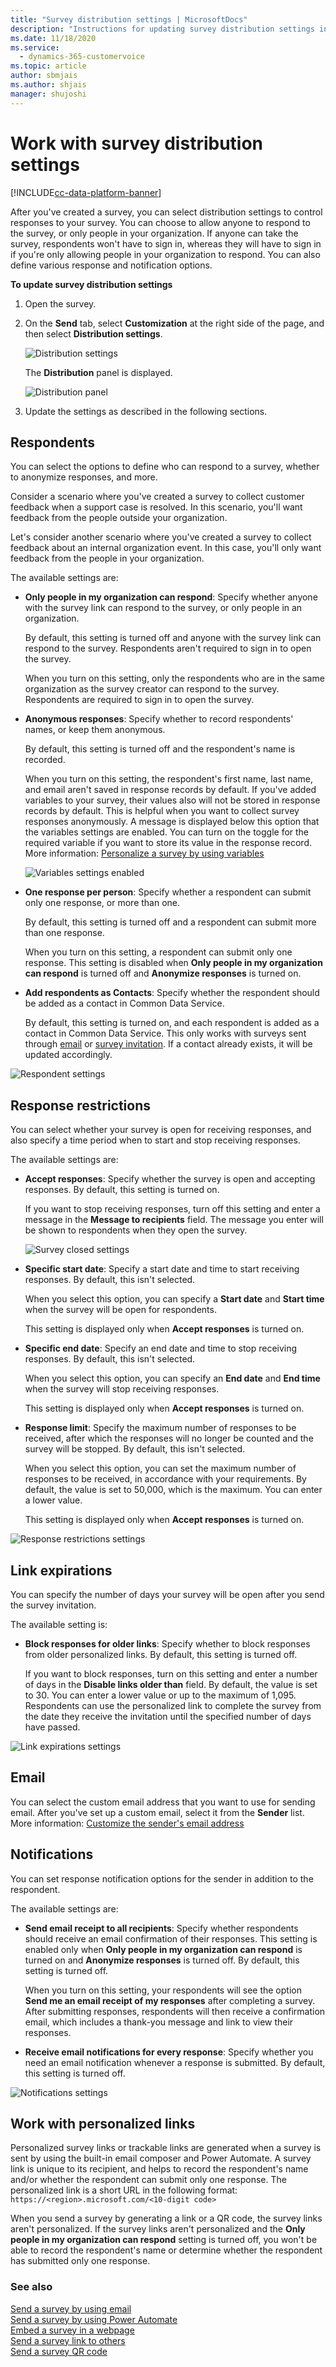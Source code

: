 ```yaml
---
title: "Survey distribution settings | MicrosoftDocs"
description: "Instructions for updating survey distribution settings in Dynamics 365 Customer Voice to control who can respond to your survey and other survey response options"
ms.date: 11/18/2020
ms.service: 
  - dynamics-365-customervoice
ms.topic: article
author: sbmjais
ms.author: shjais
manager: shujoshi
---
```


# Work with survey distribution settings

[!INCLUDE[cc-data-platform-banner](includes/cc-data-platform-banner.md)]

After you've created a survey, you can select distribution settings to control responses to your survey. You can choose to allow anyone to respond to the survey, or only people in your organization. If anyone can take the survey, respondents won't have to sign in, whereas they will have to sign in if you're only allowing people in your organization to respond. You can also define various response and notification options.

**To update survey distribution settings**

1. Open the survey.

2. On the **Send** tab, select **Customization** at the right side of the page, and then select **Distribution settings**.

    ![Distribution settings](media/distribution-settings-button.png "Distribution settings")

    The **Distribution** panel is displayed.

    ![Distribution panel](media/distribution-panel.png "Distribution panel")

3. Update the settings as described in the following sections.

## Respondents

You can select the options to define who can respond to a survey, whether to anonymize responses, and more.

Consider a scenario where you've created a survey to collect customer feedback when a support case is resolved. In this scenario, you'll want feedback from the people outside your organization.

Let's consider another scenario where you've created a survey to collect feedback about an internal organization event. In this case, you'll only want feedback from the people in your organization.

The available settings are:

- **Only people in my organization can respond**: Specify whether anyone with the survey link can respond to the survey, or only people in an organization.

    By default, this setting is turned off and anyone with the survey link can respond to the survey. Respondents aren't required to sign in to open the survey.

    When you turn on this setting, only the respondents who are in the same organization as the survey creator can respond to the survey. Respondents are required to sign in to open the survey.

- **Anonymous responses**: Specify whether to record respondents' names, or keep them anonymous.

    By default, this setting is turned off and the respondent's name is recorded.

    When you turn on this setting, the respondent's first name, last name, and email aren't saved in response records by default. If you've added variables to your survey, their values also will not be stored in response records by default. This is helpful when you want to collect survey responses anonymously. A message is displayed below this option that the variables settings are enabled. You can turn on the toggle for the required variable if you want to store its value in the response record. More information: [Personalize a survey by using variables](personalize-survey.md)

    ![Variables settings enabled](media/variables-settings-enabled.png "Variables settings enabled")


- **One response per person**: Specify whether a respondent can submit only one response, or more than one.

    By default, this setting is turned off and a respondent can submit more than one response. 

    When you turn on this setting, a respondent can submit only one response. This setting is disabled when **Only people in my organization can respond** is turned off and **Anonymize responses** is turned on.

- **Add respondents as Contacts**: Specify whether the respondent should be added as a contact in Common Data Service.

    By default, this setting is turned on, and each respondent is added as a contact in Common Data Service. This only works with surveys sent through [email](send-survey-email.md) or [survey invitation](create-survey-invite.md). If a contact already exists, it will be updated accordingly.

![Respondent settings](media/respondents-settings.png "Respondent settings")

## Response restrictions

You can select whether your survey is open for receiving responses, and also specify a time period when to start and stop receiving responses.

The available settings are:

- **Accept responses**: Specify whether the survey is open and accepting responses. By default, this setting is turned on.

    If you want to stop receiving responses, turn off this setting and enter a message in the **Message to recipients** field. The message you enter will be shown to respondents when they open the survey.

    ![Survey closed settings](media/survey-closed-setting.png "Survey closed settings")

- **Specific start date**: Specify a start date and time to start receiving responses. By default, this isn't selected.

    When you select this option, you can specify a **Start date** and **Start time** when the survey will be open for respondents.

    This setting is displayed only when **Accept responses** is turned on.
        
- **Specific end date**: Specify an end date and time to stop receiving responses. By default, this isn't selected.  

    When you select this option, you can specify an **End date** and **End time** when the survey will stop receiving responses.

    This setting is displayed only when **Accept responses** is turned on. 

- **Response limit**: Specify the maximum number of responses to be received, after which the responses will no longer be counted and the survey will be stopped. By default, this isn't selected.

    When you select this option, you can set the maximum number of responses to be received, in accordance with your requirements. By default, the value is set to 50,000, which is the maximum. You can enter a lower value.

    This setting is displayed only when **Accept responses** is turned on.

![Response restrictions settings](media/response-restrictions-settings.png "Response restrictions settings")

## Link expirations

You can specify the number of days your survey will be open after you send the survey invitation.

The available setting is:

- **Block responses for older links**: Specify whether to block responses from older personalized links. By default, this setting is turned off.

    If you want to block responses, turn on this setting and enter a number of days in the **Disable links older than** field. By default, the value is set to 30. You can enter a lower value or up to the maximum of 1,095. Respondents can use the personalized link to complete the survey from the date they receive the invitation until the specified number of days have passed.

![Link expirations settings](media/link-expiration-setting.png "Link expirations settings")

## Email

You can select the custom email address that you want to use for sending email. After you've set up a custom email, select it from the **Sender** list. More information: [Customize the sender's email address](customize-sender-email.md)

## Notifications

You can set response notification options for the sender in addition to the respondent.

The available settings are:

- **Send email receipt to all recipients**: Specify whether respondents should receive an email confirmation of their responses. This setting is enabled only when **Only people in my organization can respond** is turned on and **Anonymize responses** is turned off. By default, this setting is turned off.

    When you turn on this setting, your respondents will see the option **Send me an email receipt of my responses** after completing a survey. After submitting responses, respondents will then receive a confirmation email, which includes a thank-you message and link to view their responses.

- **Receive email notifications for every response**: Specify whether you need an email notification whenever a response is submitted. By default, this setting is turned off.

![Notifications settings](media/notifications-setting.png "Notifications settings")

## Work with personalized links

Personalized survey links or trackable links are generated when a survey is sent by using the built-in email composer and Power Automate. A survey link is unique to its recipient, and helps to record the respondent's name and/or whether the respondent can submit only one response. The personalized link is a short URL in the following format: `https://<region>.microsoft.com/<10-digit code>`

When you send a survey by generating a link or a QR code, the survey links aren't personalized. If the survey links aren't personalized and the **Only people in my organization can respond** setting is turned off, you won't be able to record the respondent's name or determine whether the respondent has submitted only one response.

### See also

[Send a survey by using email](send-survey-email.md)<br>
[Send a survey by using Power Automate](send-survey-flow.md)<br>
[Embed a survey in a webpage](embed-web-page.md)<br>
[Send a survey link to others](send-survey-link.md)<br>
[Send a survey QR code](send-survey-qrcode.md)
